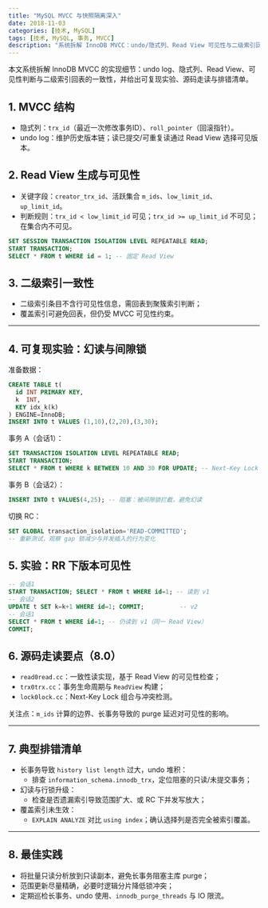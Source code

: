 ```yaml
---
title: "MySQL MVCC 与快照隔离深入"
date: 2018-11-03
categories: [技术, MySQL]
tags: [技术, MySQL, 事务, MVCC]
description: "系统拆解 InnoDB MVCC：undo/隐式列、Read View 可见性与二级索引回表一致性，附可复现实验、源码走读与排错/最佳实践清单。"
---
```


本文系统拆解 InnoDB MVCC 的实现细节：undo log、隐式列、Read View、可见性判断与二级索引回表的一致性，并给出可复现实验、源码走读与排错清单。

## 1. MVCC 结构
- 隐式列：`trx_id`（最近一次修改事务ID）、`roll_pointer`（回滚指针）。
- undo log：维护历史版本链；读已提交/可重复读通过 Read View 选择可见版本。

## 2. Read View 生成与可见性
- 关键字段：`creator_trx_id`、活跃集合 `m_ids`、`low_limit_id`、`up_limit_id`。
- 判断规则：`trx_id < low_limit_id` 可见；`trx_id >= up_limit_id` 不可见；在集合内不可见。

```sql
SET SESSION TRANSACTION ISOLATION LEVEL REPEATABLE READ;
START TRANSACTION;
SELECT * FROM t WHERE id = 1; -- 固定 Read View
```

## 3. 二级索引一致性
- 二级索引条目不含行可见性信息，需回表到聚簇索引判断；
- 覆盖索引可避免回表，但仍受 MVCC 可见性约束。

---

## 4. 可复现实验：幻读与间隙锁
准备数据：
```sql
CREATE TABLE t(
  id INT PRIMARY KEY,
  k  INT,
  KEY idx_k(k)
) ENGINE=InnoDB;
INSERT INTO t VALUES (1,10),(2,20),(3,30);
```
事务 A（会话1）：
```sql
SET TRANSACTION ISOLATION LEVEL REPEATABLE READ;
START TRANSACTION;
SELECT * FROM t WHERE k BETWEEN 10 AND 30 FOR UPDATE; -- Next-Key Lock
```
事务 B（会话2）：
```sql
INSERT INTO t VALUES(4,25); -- 阻塞：被间隙锁拦截，避免幻读
```
切换 RC：
```sql
SET GLOBAL transaction_isolation='READ-COMMITTED';
-- 重新测试，观察 gap 锁减少与并发插入的行为变化
```

## 5. 实验：RR 下版本可见性
```sql
-- 会话1
START TRANSACTION; SELECT * FROM t WHERE id=1; -- 读到 v1
-- 会话2
UPDATE t SET k=k+1 WHERE id=1; COMMIT;          -- v2
-- 会话1
SELECT * FROM t WHERE id=1; -- 仍读到 v1（同一 Read View）
COMMIT;
```

## 6. 源码走读要点（8.0）
- `read0read.cc`：一致性读实现，基于 Read View 的可见性检查；
- `trx0trx.cc`：事务生命周期与 `ReadView` 构建；
- `lock0lock.cc`：Next-Key Lock 组合与冲突检测。

关注点：`m_ids` 计算的边界、长事务导致的 purge 延迟对可见性的影响。

---

## 7. 典型排错清单
- 长事务导致 `history list length` 过大，undo 堆积：
  - 排查 `information_schema.innodb_trx`，定位阻塞的只读/未提交事务；
- 幻读与行锁升级：
  - 检查是否遗漏索引导致范围扩大、或 RC 下并发写放大；
- 覆盖索引未生效：
  - `EXPLAIN ANALYZE` 对比 `using index`；确认选择列是否完全被索引覆盖。

---

## 8. 最佳实践
- 将批量只读分析放到只读副本，避免长事务阻塞主库 purge；
- 范围更新尽量精确，必要时逻辑分片降低锁冲突；
- 定期巡检长事务、undo 使用、`innodb_purge_threads` 与 IO 限流。
